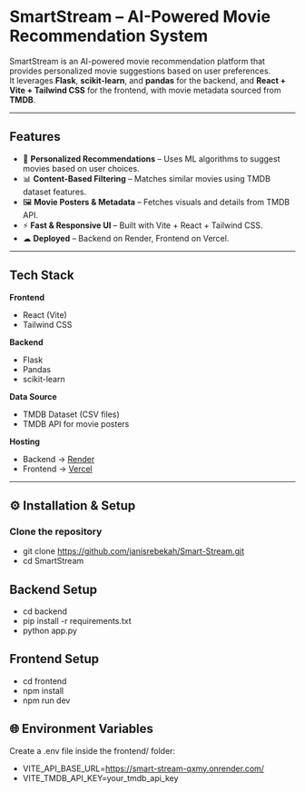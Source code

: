 # SmartStream – AI-Powered Movie Recommendation System

SmartStream is an AI-powered movie recommendation platform that provides personalized movie suggestions based on user preferences.  
It leverages **Flask**, **scikit-learn**, and **pandas** for the backend, and **React + Vite + Tailwind CSS** for the frontend, with movie metadata sourced from **TMDB**.

---

## Features
- 🎯 **Personalized Recommendations** – Uses ML algorithms to suggest movies based on user choices.
- 📊 **Content-Based Filtering** – Matches similar movies using TMDB dataset features.
- 🖼 **Movie Posters & Metadata** – Fetches visuals and details from TMDB API.
- ⚡ **Fast & Responsive UI** – Built with Vite + React + Tailwind CSS.
- ☁ **Deployed** – Backend on Render, Frontend on Vercel.

---

## Tech Stack
**Frontend**  
- React (Vite)
- Tailwind CSS

**Backend**  
- Flask
- Pandas
- scikit-learn

**Data Source**  
- TMDB Dataset (CSV files)
- TMDB API for movie posters

**Hosting**  
- Backend → [Render](https://smart-stream-qxmy.onrender.com/)  
- Frontend → [Vercel](https://smart-stream-ruddy.vercel.app/)

---

## ⚙️ Installation & Setup

### Clone the repository

- git clone https://github.com/janisrebekah/Smart-Stream.git
- cd SmartStream

## Backend Setup

- cd backend
- pip install -r requirements.txt
- python app.py

## Frontend Setup

- cd frontend
- npm install
- npm run dev


## 🌐 Environment Variables

Create a .env file inside the frontend/ folder:

- VITE_API_BASE_URL=https://smart-stream-qxmy.onrender.com/
- VITE_TMDB_API_KEY=your_tmdb_api_key
